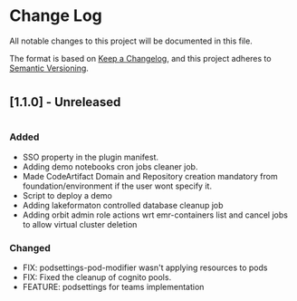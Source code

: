 # **Change Log**
All notable changes to this project will be documented in this file.

The format is based on [Keep a Changelog](https://keepachangelog.com/en/1.0.0/), and this project adheres to [Semantic Versioning](https://semver.org/spec/v2.0.0.html).
#
## **[1.1.0] - Unreleased**
#
### **Added**

- SSO property in the plugin manifest.   
- Adding demo notebooks cron jobs cleaner job.   
- Made CodeArtifact Domain and Repository creation mandatory from foundation/environment if the user wont specify it.   
- Script to deploy a demo
- Adding lakeformaton controlled database cleanup job
- Adding orbit admin role actions wrt emr-containers list and cancel jobs to allow virtual cluster deletion

### **Changed**

- FIX: podsettings-pod-modifier wasn't applying resources to pods
- FIX: Fixed the cleanup of cognito pools.
- FEATURE: podsettings for teams implementation
